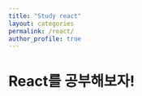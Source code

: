 ```yaml
---
title: "Study react"
layout: categories
permalink: /react/
author_profile: true
---
```


# React를 공부해보자!